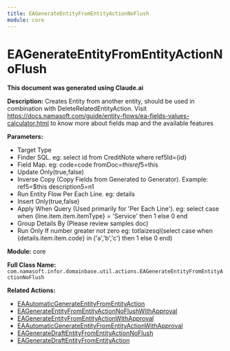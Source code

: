 ```yaml
---
title: EAGenerateEntityFromEntityActionNoFlush
module: core
---
```



<div class='entity-flows'>

# EAGenerateEntityFromEntityActionNoFlush

**This document was generated using Claude.ai**

**Description:** Creates Entity from another entity, should be used in combination with DeleteRelatedEntityAction.
Visit https://docs.namasoft.com/guide/entity-flows/ea-fields-values-calculator.html to know more about fields map and the available features


**Parameters:**
- Target Type
- Finder SQL. eg: select id from CreditNote where ref5Id={id}
- Field Map. eg: 
code=code
fromDoc=$this
ref5=$this
- Update Only(true,false)
- Inverse Copy (Copy Fields from Generated to Generator). 
Example:
ref5=$this
description5=n1
- Run Entity Flow Per Each Line. eg: details
- Insert Only(true,false)
- Apply When Query (Used primarily for 'Per Each Line'). eg: select case when {line.item.item.itemType} = 'Service' then 1 else 0 end
- Group Details By (Please review samples doc)
- Run Only If number greater not zero eg: totlaizesql(select case when {details.item.item.code} in ('a','b','c') then 1 else 0 end)

**Module:** core

**Full Class Name:** `com.namasoft.infor.domainbase.util.actions.EAGenerateEntityFromEntityActionNoFlush`

**Related Actions:**
- [EAAutomaticGenerateEntityFromEntityAction](EAAutomaticGenerateEntityFromEntityAction.md)
- [EAGenerateEntityFromEntityActionNoFlushWithApproval](EAGenerateEntityFromEntityActionNoFlushWithApproval.md)
- [EAGenerateEntityFromEntityActionWithApproval](EAGenerateEntityFromEntityActionWithApproval.md)
- [EAAutomaticGenerateEntityFromEntityActionWithApproval](EAAutomaticGenerateEntityFromEntityActionWithApproval.md)
- [EAGenerateDraftEntityFromEntityActionNoFlush](EAGenerateDraftEntityFromEntityActionNoFlush.md)
- [EAGenerateDraftEntityFromEntityAction](EAGenerateDraftEntityFromEntityAction.md)


</div>

